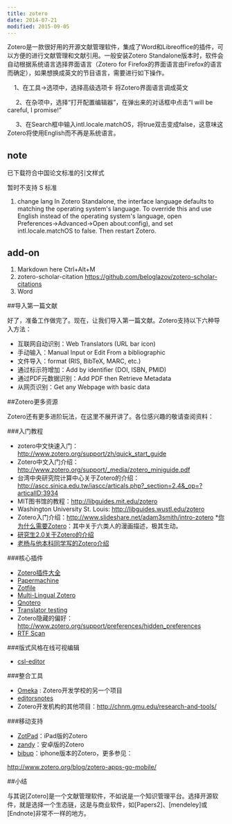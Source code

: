 ```yaml
---
title: zotero
date: 2014-07-21
modified: 2015-09-05
---
```


Zotero是一款很好用的开源文献管理软件，集成了Word和Libreoffice的插件，可以方便的进行文献管理和文献引用。一般安装Zotero Standalone版本时，软件会自动根据系统语言选择界面语言（Zotero for Firefox的界面语言由Firefox的语言而确定），如果想换成英文的节目语言，需要进行如下操作。

    1、在工具->选项中，选择高级选项卡 将Zotero界面语言调成英文

     2、在杂项中，选择“打开配置编辑器”，在弹出来的对话框中点击“I will be careful, I promise!”

     3、在Search框中输入intl.locale.matchOS，将true双击变成false，这意味这Zotero将使用English而不再是系统语言。


## note

已下载符合中国论文标准的引文样式

暂时不支持 S 标准

1. change lang
In Zotero Standalone, the interface language defaults to matching the operating system's language. To override this and use English instead of the operating system's language, open Preferences→Advanced→Open about:config), and set intl.locale.matchOS to false. Then restart Zotero.


## add-on
1. Markdown here
    Ctrl+Alt+M
2. zotero-scholar-citation  https://github.com/beloglazov/zotero-scholar-citations
3. Word

##导入第一篇文献

好了，准备工作做完了。现在，让我们导入第一篇文献。Zotero支持以下六种导入方法：

* 互联网自动识别：Web Translators (URL bar icon) 
* 手动输入：Manual Input or Edit From a bibliographic 
* 文件导入：format (RIS, BibTeX, MARC, etc.) 
* 通过标示符增加：Add by identiﬁer (DOI, ISBN, PMID) 
* 通过PDF元数据识别：Add PDF then Retrieve Metadata 
* 从网页识别：Get any Webpage with basic data


##Zotero更多资源

Zotero还有更多进阶玩法，在这里不展开讲了。各位感兴趣的敬请查阅资料：

###入门教程

* zotero中文快速入门：http://www.zotero.org/support/zh/quick_start_guide
* Zotero中文入门介绍：http://www.zotero.org/support/_media/zotero_miniguide.pdf
* 台湾中央研究院计算中心关于Zotero的介绍：http://ascc.sinica.edu.tw/iascc/articals.php?_section=2.4&_op=?articalID:3934
* MIT图书馆的教程：http://libguides.mit.edu/zotero
* Washington University St. Louis: http://libguides.wustl.edu/zotero
* Zotero入门介绍：http://www.slideshare.net/adam3smith/intro-zotero
*[你为什么需要Zotero](http://www.slideshare.net/tjowens/zotero-workshop-slides)：其中关于六类人的漫画描述，极其生动。
* [研究生2.0关于Zotero的介绍](http://pulipuli.blogspot.jp/search/label/Zotero)
* [老杨与他本科同学写的Zotero介绍](http://blog.yesmryang.net/tags/Zotero/)

###核心插件

* [Zotero插件大全](http://www.zotero.org/support/plugins)
* [Papermachine](http://web.library.emory.edu/blog/supercharge-your-zotero-library-using-paper-machines-part-i)
* [Zotfile](http://www.columbia.edu/~jpl2136/zotfile.html)
* [Multi-Lingual Zotero](http://www.citationstylist.org)
* [Qnotero](http://www.cogsci.nl/software/qnotero)
* [Translator testing](http://zotero-translator-tests.s3-website-us-east-1.amazonaws.com/)
* Zotero隐藏的偏好：http://www.zotero.org/support/preferences/hidden_preferences
* [RTF Scan](http://www.zotero.org/support/rtf_scan)

###版式风格在线可视编辑

* [csl-editor](https://github.com/citation-style-editor/csl-editor)

###整合工具

* [Omeka](https://github.com/omeka/Omeka)  : Zotero开发学校的另一个项目
* [editorsnotes](https://github.com/editorsnotes/editorsnotes)
* Zotero开发机构的其他项目：http://chnm.gmu.edu/research-and-tools/

###移动支持

* [ZotPad](https://github.com/mronkko/ZotPad)：iPad版的Zotero
* [zandy](https://github.com/ajlyon/zandy)：安卓版的Zotero
* [bibup](http://elearning.unifr.ch/bibup/tuto/index.php)：iphone版本的Zotero，更多参见：

<http://www.zotero.org/blog/zotero-apps-go-mobile/>

##小结

与其说[Zotero]是一个文献管理软件，不如说是一个知识管理平台。选择开源软件，就是选择一个生态链，这是与商业软件，如[Papers2]、[mendeley]或[Endnote]非常不一样的地方。
